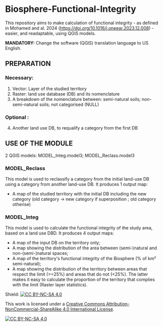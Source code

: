 # Biosphere-Functional-Integrity
This repository aims to make calculation of functional integrity - as defined in Mohamed and al. 2024 (https://doi.org/10.1016/j.oneear.2023.12.008) - easier, and readaptable, using QGIS models.

**MANDATORY:** Change the software (QGIS) translation language to US English.

## PREPARATION

### Necessary:
1) Vector: Layer of the studied territory
2) Raster: land use database (DB) and its nomenclature
3) A breakdown of the nomenclature between: semi-natural soils; non-semi-natural soils; not categorised (NULL)

### Optional :
4) Another land use DB, to requalify a category from the first DB

## USE OF THE MODULE

2 QGIS models: MODEL_Integ.model3; MODEL_Reclass.model3

### MODEL_Reclass
This model is used to reclassify a category from the initial land-use DB using a category from another land-use DB.
It produces 1 output map:
- A map of the studied territory with the initial DB including the new category (old category -> new category if superposition ; old category otherise)

### MODEL_Integ
This model is used to calculate the functional integrity of the study area, based on a land use DBD.
It produces 4 output maps:
- A map of the input DB on the territory only; 
- A map showing the distribution of the area between (semi-)natural and non-(semi-)natural spaces; 
- A map of the territory's functional integrity of the Biosphere (% of km² semi-natural); 
- A map showing the distribution of the territory between areas that respect the limit (>=25%) and areas that do not (<25%). The latter makes it easy to calculate the proportion of the territory that complies with the limit (Raster layer statistics).

Shield: [![CC BY-NC-SA 4.0][cc-by-nc-sa-shield]][cc-by-nc-sa]

This work is licensed under a
[Creative Commons Attribution-NonCommercial-ShareAlike 4.0 International License][cc-by-nc-sa].

[![CC BY-NC-SA 4.0][cc-by-nc-sa-image]][cc-by-nc-sa]

[cc-by-nc-sa]: http://creativecommons.org/licenses/by-nc-sa/4.0/
[cc-by-nc-sa-image]: https://licensebuttons.net/l/by-nc-sa/4.0/88x31.png
[cc-by-nc-sa-shield]: https://img.shields.io/badge/License-CC%20BY--NC--SA%204.0-lightgrey.svg
